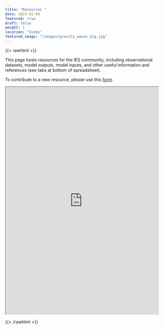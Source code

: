 ```yaml
---
title: "Resources "
date: 2024-01-08
featured: true
draft: false
weight: 1
location: "Globe"
featured_image: "/images/gravity_waves_big.jpg"
---
```


{{< rawhtml >}}
<div>
<p> This page hosts resources for the IES community, including observational datasets, model outputs, model inputs, and other useful information and references (see tabs at bottom of spreadsheet).</p>
<p> To contribute to a new resource, please use this <a href="https://docs.google.com/forms/d/e/1FAIpQLSc-16EQLSsqsJOg1haZV9Am_5sph_q0mHSnKrAMlSUdJskXjA/viewform?usp=sf_link">form</a>.</p>
<p>
<iframe src="https://docs.google.com/spreadsheets/d/e/2PACX-1vQ1LzxUNodZkK7vz1rFpUS7xN6gSGctIcWiICuOn7nPP6F_edDqUB0Hl3sGycMBLSrgobBkz4HNVt5g/pubhtml?widget=true&amp;headers=true" width="100%" height="750"></iframe>
</p>
{{< /rawhtml >}}
<!--more-->

